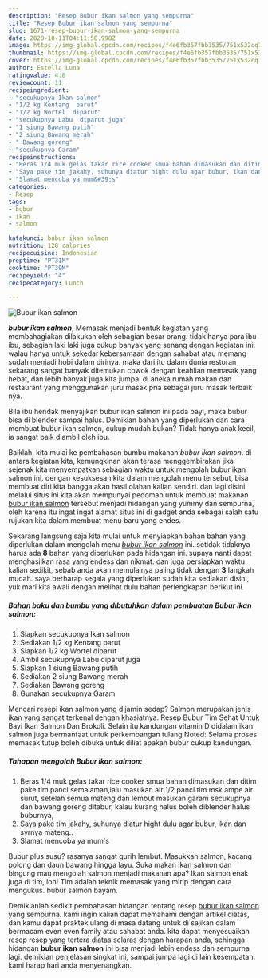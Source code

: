 ```yaml
---
description: "Resep Bubur ikan salmon yang sempurna"
title: "Resep Bubur ikan salmon yang sempurna"
slug: 1671-resep-bubur-ikan-salmon-yang-sempurna
date: 2020-10-11T04:11:58.998Z
image: https://img-global.cpcdn.com/recipes/f4e6fb357fbb3535/751x532cq70/bubur-ikan-salmon-foto-resep-utama.jpg
thumbnail: https://img-global.cpcdn.com/recipes/f4e6fb357fbb3535/751x532cq70/bubur-ikan-salmon-foto-resep-utama.jpg
cover: https://img-global.cpcdn.com/recipes/f4e6fb357fbb3535/751x532cq70/bubur-ikan-salmon-foto-resep-utama.jpg
author: Estella Luna
ratingvalue: 4.8
reviewcount: 11
recipeingredient:
- "secukupnya Ikan salmon"
- "1/2 kg Kentang  parut"
- "1/2 kg Wortel  diparut"
- "secukupnya Labu  diparut juga"
- "1 siung Bawang putih"
- "2 siung Bawang merah"
- " Bawang goreng"
- "secukupnya Garam"
recipeinstructions:
- "Beras 1/4 muk gelas takar rice cooker smua bahan dimasukan dan ditim pake tim panci semalaman,lalu masukan air 1/2 panci tim msk ampe air surut, setelah semua mateng dan lembut masukan garam secukupnya dan bawang goreng ditabur, kalau kurang halus boleh diblender halus buburnya,"
- "Saya pake tim jakahy, suhunya diatur hight dulu agar bubur, ikan dan syrnya mateng.."
- "Slamat mencoba ya mum&#39;s"
categories:
- Resep
tags:
- bubur
- ikan
- salmon

katakunci: bubur ikan salmon 
nutrition: 128 calories
recipecuisine: Indonesian
preptime: "PT31M"
cooktime: "PT39M"
recipeyield: "4"
recipecategory: Lunch

---
```



![Bubur ikan salmon](https://img-global.cpcdn.com/recipes/f4e6fb357fbb3535/751x532cq70/bubur-ikan-salmon-foto-resep-utama.jpg)

<b><i>bubur ikan salmon</i></b>, Memasak menjadi bentuk kegiatan yang membahagiakan dilakukan oleh sebagian besar orang. tidak hanya para ibu ibu, sebagian laki laki juga cukup banyak yang senang dengan kegiatan ini. walau hanya untuk sekedar kebersamaan dengan sahabat atau memang sudah menjadi hobi dalam dirinya. maka dari itu dalam dunia restoran sekarang sangat banyak ditemukan cowok dengan keahlian memasak yang hebat, dan lebih banyak juga kita jumpai di aneka rumah makan dan restaurant yang menggunakan juru masak pria sebagai juru masak terbaik nya.

Bila ibu hendak menyajikan bubur ikan salmon ini pada bayi, maka bubur bisa di blender sampai halus. Demikian bahan yang diperlukan dan cara membuat bubur ikan salmon, cukup mudah bukan? Tidak hanya anak kecil, ia sangat baik diambil oleh ibu.

Baiklah, kita mulai ke pembahasan bumbu makanan <i>bubur ikan salmon</i>. di antara kegiatan kita, kemungkinan akan terasa menggembirakan jika sejenak kita menyempatkan sebagian waktu untuk mengolah bubur ikan salmon ini. dengan kesuksesan kita dalam mengolah menu tersebut, bisa membuat diri kita bangga akan hasil olahan kalian sendiri. dan lagi disini melalui situs ini kita akan mempunyai pedoman untuk membuat makanan <u>bubur ikan salmon</u> tersebut menjadi hidangan yang yummy dan sempurna, oleh karena itu ingat ingat alamat situs ini di gadget anda sebagai salah satu rujukan kita dalam membuat menu baru yang endes.


Sekarang langsung saja kita mulai untuk menyiapkan bahan bahan yang diperlukan dalam mengolah menu <u><i>bubur ikan salmon</i></u> ini. setidak tidaknya harus ada <b>8</b> bahan yang diperlukan pada hidangan ini. supaya nanti dapat menghasilkan rasa yang endess dan nikmat. dan juga persiapkan waktu kalian sedikit, sebab anda akan memulainya paling tidak dengan <b>3</b> langkah mudah. saya berharap segala yang diperlukan sudah kita sediakan disini, yuk mari kita awali dengan melihat dulu bahan perlengkapan berikut ini.

<!--inarticleads1-->

##### Bahan baku dan bumbu yang dibutuhkan dalam pembuatan Bubur ikan salmon:

1. Siapkan secukupnya Ikan salmon
1. Sediakan 1/2 kg Kentang  parut
1. Siapkan 1/2 kg Wortel  diparut
1. Ambil secukupnya Labu  diparut juga
1. Siapkan 1 siung Bawang putih
1. Sediakan 2 siung Bawang merah
1. Sediakan  Bawang goreng
1. Gunakan secukupnya Garam


Mencari resepi ikan salmon yang dijamin sedap? Salmon merupakan jenis ikan yang sangat terkenal dengan khasiatnya. Resep Bubur Tim Sehat Untuk Bayi Ikan Salmon Dan Brokoli. Selain itu kandungan vitamin D didalam ikan salmon juga bermanfaat untuk perkembangan tulang Noted: Selama proses memasak tutup boleh dibuka untuk diliat apakah bubur cukup kandungan. 

<!--inarticleads2-->

##### Tahapan mengolah Bubur ikan salmon:

1. Beras 1/4 muk gelas takar rice cooker smua bahan dimasukan dan ditim pake tim panci semalaman,lalu masukan air 1/2 panci tim msk ampe air surut, setelah semua mateng dan lembut masukan garam secukupnya dan bawang goreng ditabur, kalau kurang halus boleh diblender halus buburnya,
1. Saya pake tim jakahy, suhunya diatur hight dulu agar bubur, ikan dan syrnya mateng..
1. Slamat mencoba ya mum&#39;s


Bubur plus susu? rasanya sangat gurih lembut. Masukkan salmon, kacang polong dan daun bawang hingga layu. Suka makan ikan salmon dan bingung mau mengolah salmon menjadi makanan apa? Ikan salmon enak juga di tim, loh! Tim adalah teknik memasak yang mirip dengan cara mengukus. bubur salmon bayam. 

Demikianlah sedikit pembahasan hidangan tentang resep <u>bubur ikan salmon</u> yang sempurna. kami ingin kalian dapat memahami dengan artikel diatas, dan kamu dapat praktek ulang di masa datang untuk di sajikan dalam bermacam even even family atau sahabat anda. kita dapat menyesuaikan resep resep yang tertera diatas selaras dengan harapan anda, sehingga hidangan <b>bubur ikan salmon</b> ini bisa menjadi lebih endess dan sempurna lagi. demikian penjelasan singkat ini, sampai jumpa lagi di lain kesempatan. kami harap hari anda menyenangkan.

